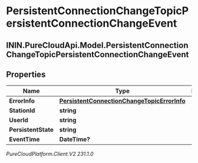 # PersistentConnectionChangeTopicPersistentConnectionChangeEvent

## ININ.PureCloudApi.Model.PersistentConnectionChangeTopicPersistentConnectionChangeEvent

## Properties

|Name | Type | Description | Notes|
|------------ | ------------- | ------------- | -------------|
| **ErrorInfo** | [**PersistentConnectionChangeTopicErrorInfo**](PersistentConnectionChangeTopicErrorInfo) |  | [optional] |
| **StationId** | **string** |  | [optional] |
| **UserId** | **string** |  | [optional] |
| **PersistentState** | **string** |  | [optional] |
| **EventTime** | **DateTime?** |  | [optional] |



_PureCloudPlatform.Client.V2 231.1.0_
